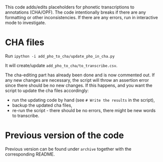 This code adds/edits placeholders for phonetic transcriptions to annotations (CHA/OPF).
The code intentionally breaks if there are any formatting or other inconsistencies.
If there are any errors, run in interactive mode to investigate.

# CHA files

Run 
```ipython -i add_pho_to_cha/update_pho_in_cha.py```

It will create/update `add_pho_to_cha/to_transcribe.csv`.

The cha-editing part has already been done and is now commented out.
If any new changes are necessary, the script will throw an assertion error since there should be no new changes.
If this happens, and you want the script to update the cha files accordingly:
- run the updating code by hand (see `# Write the results` in the script),
- backup the updated cha files,
- re-run the script - there should be no errors, there might be new words to transcribe.

# Previous version of the code

Previous version can be found under `archive` together with the corresponding README.
